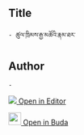 ## Title
	- ཚུལ་ཁྲིམས་རྒྱ་མཚོའི་རྣམ་ཐར་

## Author
	- 



[<img src="https://img.icons8.com/color/25/000000/edit-property.png"> Open in Editor](http://editor.openpecha.org/P004212)

[<img width="25" src="https://library.bdrc.io/icons/BUDA-small.svg"> Open in Buda](https://library.bdrc.io/show/bdr:IE0OPP004212)
